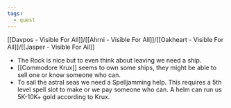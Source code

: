 ```yaml
---
tags:
  - quest
---
```


[[Davpos - Visible For All]]/[[Ahrni - Visible For All]]/[[Oakheart - Visible For All]]/[[Jasper - Visible For All]]

- The Rock is nice but to even think about leaving we need a ship.
- [[Commodore Krux]] seems to own some ships, they might be able to sell one or know someone who can.
- To sail the astral seas we need a Spelljamming help. This requires a 5th level spell slot to make or we pay someone who can. A helm can run us 5K-10K+ gold according to Krux.

